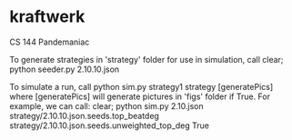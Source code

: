 # kraftwerk
CS 144 Pandemaniac

To generate strategies in 'strategy' folder for use in simulation, call
clear; python seeder.py 2.10.10.json

To simulate a run, call
python sim.py strategy1 strategy [generatePics]
where [generatePics] will generate pictures in 'figs' folder if True.
For example, we can call:
clear; python sim.py 2.10.json strategy/2.10.10.json.seeds.top_beatdeg strategy/2.10.10.json.seeds.unweighted_top_deg True


